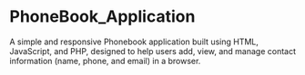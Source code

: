 # PhoneBook_Application
A simple and responsive Phonebook application built using HTML, JavaScript, and PHP, designed to help users add, view, and manage contact information (name, phone, and email) in a browser.
